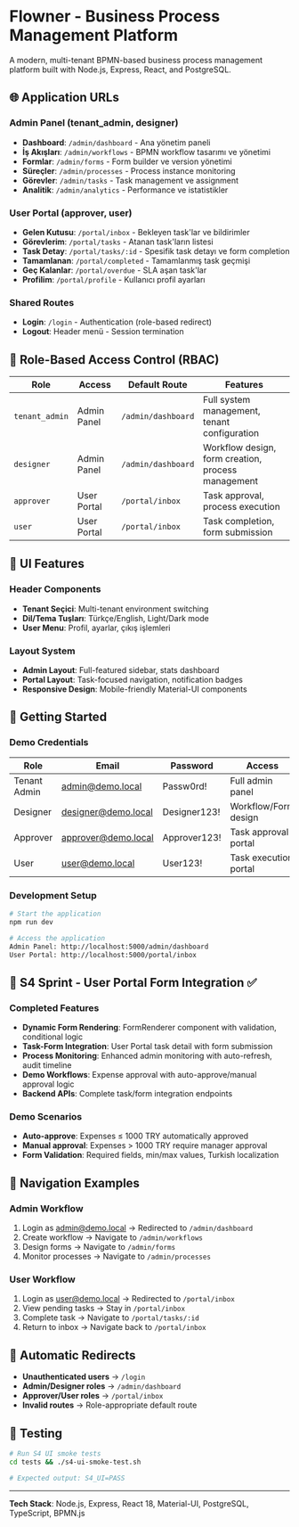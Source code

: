 # Flowner - Business Process Management Platform

A modern, multi-tenant BPMN-based business process management platform built with Node.js, Express, React, and PostgreSQL.

## 🌐 Application URLs

### Admin Panel (tenant_admin, designer)
- **Dashboard**: `/admin/dashboard` - Ana yönetim paneli
- **İş Akışları**: `/admin/workflows` - BPMN workflow tasarımı ve yönetimi
- **Formlar**: `/admin/forms` - Form builder ve version yönetimi
- **Süreçler**: `/admin/processes` - Process instance monitoring
- **Görevler**: `/admin/tasks` - Task management ve assignment
- **Analitik**: `/admin/analytics` - Performance ve istatistikler

### User Portal (approver, user)
- **Gelen Kutusu**: `/portal/inbox` - Bekleyen task'lar ve bildirimler
- **Görevlerim**: `/portal/tasks` - Atanan task'ların listesi
- **Task Detay**: `/portal/tasks/:id` - Spesifik task detayı ve form completion
- **Tamamlanan**: `/portal/completed` - Tamamlanmış task geçmişi
- **Geç Kalanlar**: `/portal/overdue` - SLA aşan task'lar
- **Profilim**: `/portal/profile` - Kullanıcı profil ayarları

### Shared Routes
- **Login**: `/login` - Authentication (role-based redirect)
- **Logout**: Header menü - Session termination

## 🔐 Role-Based Access Control (RBAC)

| Role | Access | Default Route | Features |
|------|--------|---------------|----------|
| `tenant_admin` | Admin Panel | `/admin/dashboard` | Full system management, tenant configuration |
| `designer` | Admin Panel | `/admin/dashboard` | Workflow design, form creation, process management |
| `approver` | User Portal | `/portal/inbox` | Task approval, process execution |
| `user` | User Portal | `/portal/inbox` | Task completion, form submission |

## 🎨 UI Features

### Header Components
- **Tenant Seçici**: Multi-tenant environment switching
- **Dil/Tema Tuşları**: Türkçe/English, Light/Dark mode
- **User Menu**: Profil, ayarlar, çıkış işlemleri

### Layout System
- **Admin Layout**: Full-featured sidebar, stats dashboard
- **Portal Layout**: Task-focused navigation, notification badges
- **Responsive Design**: Mobile-friendly Material-UI components

## 🚀 Getting Started

### Demo Credentials

| Role | Email | Password | Access |
|------|-------|----------|---------|
| Tenant Admin | admin@demo.local | Passw0rd! | Full admin panel |
| Designer | designer@demo.local | Designer123! | Workflow/Form design |
| Approver | approver@demo.local | Approver123! | Task approval portal |
| User | user@demo.local | User123! | Task execution portal |

### Development Setup

```bash
# Start the application
npm run dev

# Access the application
Admin Panel: http://localhost:5000/admin/dashboard
User Portal: http://localhost:5000/portal/inbox
```

## 🎯 S4 Sprint - User Portal Form Integration ✅

### Completed Features
- **Dynamic Form Rendering**: FormRenderer component with validation, conditional logic
- **Task-Form Integration**: User Portal task detail with form submission
- **Process Monitoring**: Enhanced admin monitoring with auto-refresh, audit timeline
- **Demo Workflows**: Expense approval with auto-approve/manual approval logic
- **Backend APIs**: Complete task/form integration endpoints

### Demo Scenarios
- **Auto-approve**: Expenses ≤ 1000 TRY automatically approved
- **Manual approval**: Expenses > 1000 TRY require manager approval
- **Form Validation**: Required fields, min/max values, Turkish localization

## 📱 Navigation Examples

### Admin Workflow
1. Login as admin@demo.local → Redirected to `/admin/dashboard`
2. Create workflow → Navigate to `/admin/workflows`
3. Design forms → Navigate to `/admin/forms`
4. Monitor processes → Navigate to `/admin/processes`

### User Workflow
1. Login as user@demo.local → Redirected to `/portal/inbox`
2. View pending tasks → Stay in `/portal/inbox`
3. Complete task → Navigate to `/portal/tasks/:id`
4. Return to inbox → Navigate back to `/portal/inbox`

## 🔄 Automatic Redirects

- **Unauthenticated users** → `/login`
- **Admin/Designer roles** → `/admin/dashboard`
- **Approver/User roles** → `/portal/inbox`
- **Invalid routes** → Role-appropriate default route

## 🧪 Testing

```bash
# Run S4 UI smoke tests
cd tests && ./s4-ui-smoke-test.sh

# Expected output: S4_UI=PASS
```

---

**Tech Stack**: Node.js, Express, React 18, Material-UI, PostgreSQL, TypeScript, BPMN.js